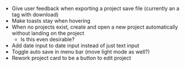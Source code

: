 - Give user feedback when exporting a project save file (currently an a tag with download)
- Make toasts stay when hovering
- When no projects exist, create and open a new project automatically without landing on the project
  - Is this even desirable?
- Add date input to date input instead of just text input
- Toggle auto save in menu bar (move light mode as well?)
- Rework project card to be a button to edit project